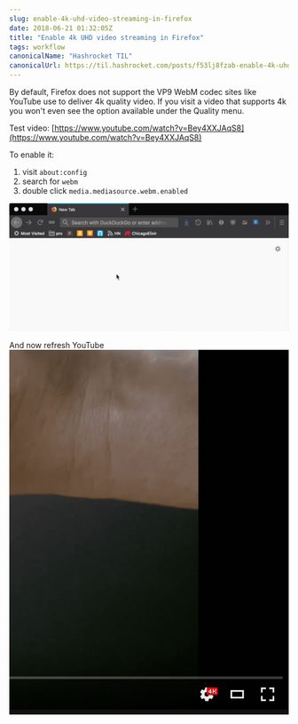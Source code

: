 ```yaml
---
slug: enable-4k-uhd-video-streaming-in-firefox
date: 2018-06-21 01:32:05Z
title: "Enable 4k UHD video streaming in Firefox"
tags: workflow
canonicalName: "Hashrocket TIL"
canonicalUrl: https://til.hashrocket.com/posts/f53lj8fzab-enable-4k-uhd-video-streaming-in-firefox
---
```



By default, Firefox does not support the VP9 WebM codec sites like YouTube use to deliver 4k quality video. If you visit a video that supports 4k you won't even see the option available under the Quality menu.

Test video: [https://www.youtube.com/watch?v=Bey4XXJAqS8](https://www.youtube.com/watch?v=Bey4XXJAqS8)

To enable it:

1. visit `about:config`
2. search for `webm`
3. double click `media.mediasource.webm.enabled`

![demo](6WeMRJW.gif)

And now refresh YouTube 
![result](ynFdxGr.gif)
